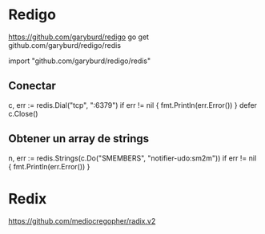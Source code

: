 # Redigo
https://github.com/garyburd/redigo
go get github.com/garyburd/redigo/redis

import "github.com/garyburd/redigo/redis"

## Conectar
c, err := redis.Dial("tcp", ":6379")
if err != nil {
    fmt.Println(err.Error())
}
defer c.Close()

## Obtener un array de strings
n, err := redis.Strings(c.Do("SMEMBERS", "notifier-udo:sm2m"))
if err != nil {
    fmt.Println(err.Error())
}




# Redix
https://github.com/mediocregopher/radix.v2
